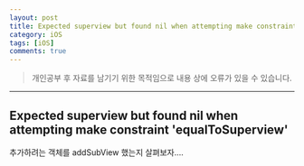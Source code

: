```yaml
---
layout: post
title: Expected superview but found nil when attempting make constraint `equalToSuperview`. 에러 해결하기
category: iOS
tags: [iOS]
comments: true
---
```


> 개인공부 후 자료를 남기기 위한 목적임으로 내용 상에 오류가 있을 수 있습니다.    

<hr>

## Expected superview but found nil when attempting make constraint 'equalToSuperview'

추가하려는 객체를 addSubView 했는지 살펴보자....
 
